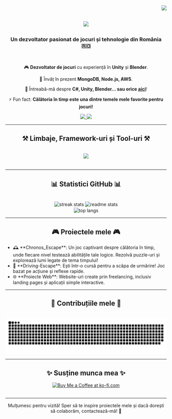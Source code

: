 <img align="right" src="https://visitor-badge.laobi.icu/badge?page_id=mocanubogdan.mocanubogdan" />

<h1 align="center">
    <img src="https://readme-typing-svg.herokuapp.com/?font=Righteous&size=35&center=true&vCenter=true&width=500&height=70&duration=4000&lines=Salut!+👋;+Eu+sunt+Mocanu+Bogdan!;" />
</h1>

<h3 align="center">Un dezvoltator pasionat de jocuri și tehnologie din România 🇷🇴</h3>

<br/>

<div align="center">
 
 🎮 **Dezvoltator de jocuri** cu experiență în **Unity** și **Blender**.  
 
 🌱 Învăț în prezent **MongoDB, Node.js, AWS**.  

 💬 Întreabă-mă despre **C#, Unity, Blender... sau orice [aici](https://github.com/mocanubogdan/mocanubogdan/issues)**!  

 ⚡ Fun fact: **Călătoria în timp este una dintre temele mele favorite pentru jocuri!**

</div>

<div align="center"> 
  <a href="mailto:mocanubogdan199923@gmail.com">
    <img src="https://img.shields.io/badge/Gmail-333333?style=for-the-badge&logo=gmail&logoColor=red" />
  </a>
  <a href="https://linkedin.com/in/bogdan-mocanu-215000267/" target="_blank">
    <img src="https://img.shields.io/badge/LinkedIn-0077B5?style=for-the-badge&logo=linkedin&logoColor=white" target="_blank" />
  </a>
</div>

<hr/>

<h2 align="center">⚒️ Limbaje, Framework-uri și Tool-uri ⚒️</h2>
<br/>
<div align="center">
    <img src="https://skillicons.dev/icons?i=unity,blender,photoshop,illustrator,csharp,cpp,python,html,css,nodejs,mongodb" /><br>
</div>

<br/>
<hr/>

<h2 align="center">📊 Statistici GitHub 📊</h2>
<br/>
<div align="center">
  <img width=390 src="https://github-readme-streak-stats-salesp07.vercel.app/?user=mocanubogdan&count_private=true&theme=react&border_radius=10" alt="streak stats"/>
  <img width=390 src="https://github-readme-stats.vercel.app/api?username=mocanubogdan&count_private=true&show_icons=true&theme=react&rank_icon=github&border_radius=10" alt="readme stats" />
  <br/>
  <img width=325 align="center" src="https://github-readme-stats.vercel.app/api/top-langs/?username=mocanubogdan&hide=HTML&langs_count=8&layout=compact&theme=react&border_radius=10&size_weight=0.5&count_weight=0.5" alt="top langs" />
</div>

<hr/>

<h2 align="center">🎮 Proiectele mele 🎮</h2>
<ul>
    <li>🕰️ **Chronos_Escape**: Un joc captivant despre călătoria în timp, unde fiecare nivel testează abilitățile tale logice. Rezolvă puzzle-uri și explorează lumi legate de tema timpului!</li>
    <li>🚗 **Driving-Escape**: Ești într-o cursă pentru a scăpa de urmărire! Joc bazat pe acțiune și reflexe rapide.</li>
    <li>🌐 **Proiecte Web**: Website-uri create prin freelancing, inclusiv landing pages și aplicații simple interactive.</li>
</ul>

<hr/>

<div align="center">
  <h2>🐍 Contribuțiile mele 🐍</h2>
  <br>
  <img alt="snake eating my contributions" src="https://raw.githubusercontent.com/salesp07/salesp07/output/github-contribution-grid-snake.svg" />
</div>

<hr/>

<h2 align="center">✨ Susține munca mea ✨</h2>
<div align="center">
  <a href='https://ko-fi.com/V7V4RAK9C' target='_blank'>
    <img height='64' style='border:0px;height:64px;' src='https://storage.ko-fi.com/cdn/kofi1.png?v=3' border='0' alt='Buy Me a Coffee at ko-fi.com' />
  </a>
</div>

<br/>

<hr/>

<p align="center">Mulțumesc pentru vizită! Sper să te inspire proiectele mele și dacă dorești să colaborăm, contactează-mă! 🚀</p>
